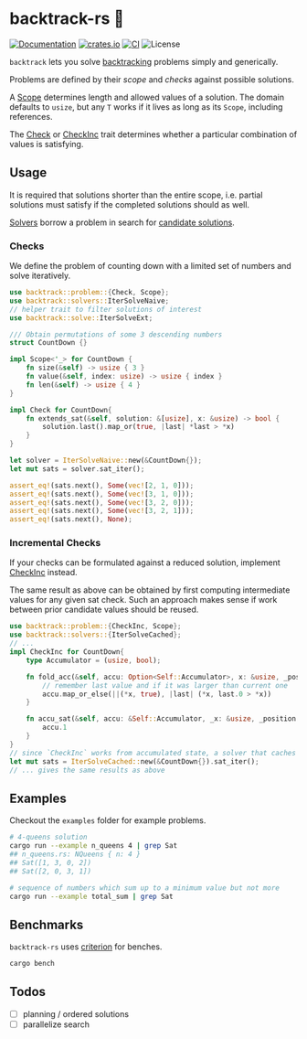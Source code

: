 # backtrack-rs 🦀
[![Documentation](https://docs.rs/backtrack/badge.svg)](https://docs.rs/backtrack)
[![crates.io](https://img.shields.io/crates/v/backtrack.svg)](https://crates.io/crates/backtrack)
[![CI](https://github.com/ahirner/backtrack-rs/actions/workflows/rust-ci.yml/badge.svg)](https://github.com/ahirner/backtrack-rs/actions/workflows/rust-ci.yml)
![License](https://img.shields.io/badge/license-MIT%20OR%20Apache--2.0-blue)
<!-- cargo-sync-readme start -->

`backtrack` lets you solve [backtracking](https://en.wikipedia.org/wiki/Backtracking) problems
simply and generically.

Problems are defined by their *scope* and *checks* against possible solutions.

A [Scope](https://docs.rs/backtrack/latest/backtrack/problem/trait.Scope.html) determines length and allowed values of a solution.
The domain defaults to `usize`, but any `T` works if it lives as long as its `Scope`, including references.

The [Check](https://docs.rs/backtrack/latest/backtrack/problem/trait.Check.html) or [CheckInc](https://docs.rs/backtrack/latest/backtrack/problem/trait.CheckInc.html) trait determines whether
a particular combination of values is satisfying.


## Usage

It is required that solutions shorter than the entire scope, i.e. partial
solutions must satisfy if the completed solutions should as well.

[Solvers](https://docs.rs/backtrack/latest/backtrack/solvers/) borrow a problem in search for
[candidate solutions](https://docs.rs/backtrack/latest/backtrack/solve/enum.CandidateSolution.html).

### Checks
We define the problem of counting down with a limited set of numbers and solve iteratively.
```rust
use backtrack::problem::{Check, Scope};
use backtrack::solvers::IterSolveNaive;
// helper trait to filter solutions of interest
use backtrack::solve::IterSolveExt;

/// Obtain permutations of some 3 descending numbers
struct CountDown {}

impl Scope<'_> for CountDown {
    fn size(&self) -> usize { 3 }
    fn value(&self, index: usize) -> usize { index }
    fn len(&self) -> usize { 4 }
}

impl Check for CountDown{
    fn extends_sat(&self, solution: &[usize], x: &usize) -> bool {
        solution.last().map_or(true, |last| *last > *x)
    }
}

let solver = IterSolveNaive::new(&CountDown{});
let mut sats = solver.sat_iter();

assert_eq!(sats.next(), Some(vec![2, 1, 0]));
assert_eq!(sats.next(), Some(vec![3, 1, 0]));
assert_eq!(sats.next(), Some(vec![3, 2, 0]));
assert_eq!(sats.next(), Some(vec![3, 2, 1]));
assert_eq!(sats.next(), None);
```
### Incremental Checks
If your checks can be formulated against a reduced solution,
implement [CheckInc](https://docs.rs/backtrack/latest/backtrack/problem/trait.CheckInc.html) instead.

The same result as above can be obtained by first computing
intermediate values for any given sat check. Such an approach makes sense if
work between prior candidate values should be reused.

```rust
use backtrack::problem::{CheckInc, Scope};
use backtrack::solvers::{IterSolveCached};
// ...
impl CheckInc for CountDown{
    type Accumulator = (usize, bool);

    fn fold_acc(&self, accu: Option<Self::Accumulator>, x: &usize, _position: usize) -> Self::Accumulator {
        // remember last value and if it was larger than current one
        accu.map_or_else(||(*x, true), |last| (*x, last.0 > *x))
    }

    fn accu_sat(&self, accu: &Self::Accumulator, _x: &usize, _position: usize) -> bool {
        accu.1
    }
}
// since `CheckInc` works from accumulated state, a solver that caches them should be used
let mut sats = IterSolveCached::new(&CountDown{}).sat_iter();
// ... gives the same results as above
```

<!-- cargo-sync-readme end -->
## Examples
Checkout the `examples` folder for example problems.

```bash
# 4-queens solution
cargo run --example n_queens 4 | grep Sat
## n_queens.rs: NQueens { n: 4 }
## Sat([1, 3, 0, 2])
## Sat([2, 0, 3, 1])
```

```bash
# sequence of numbers which sum up to a minimum value but not more
cargo run --example total_sum | grep Sat
```
## Benchmarks
`backtrack-rs` uses [criterion](https://crates.io/crates/criterion) for benches.
```bash
cargo bench
```

## Todos
- [ ] planning / ordered solutions
- [ ] parallelize search
